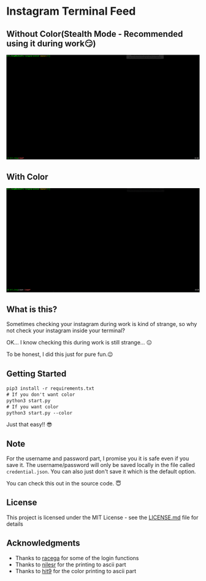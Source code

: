 # Instagram Terminal Feed
## Without Color(Stealth Mode - Recommended using it during work:smirk:)
<p align="center">
<img src="gifs/demo.gif">
</p>

## With Color
<p align="center">
<img src="gifs/demo-color.gif">
</p>

## What is this?
Sometimes checking your instagram during work is kind of strange, so why not check your instagram inside your terminal?

OK... I know checking this during work is still strange... :expressionless:

To be honest, I did this just for pure fun.:wink:

## Getting Started
```
pip3 install -r requirements.txt
# If you don't want color
python3 start.py
# If you want color
python3 start.py --color
```
Just that easy!! :sunglasses:

## Note
For the username and password part, I promise you it is safe even if you save it. The username/password will only be saved locally in the file called `credential.json`. You can also just don't save it which is the default option. 

You can check this out in the source code. :innocent:

## License

This project is licensed under the MIT License - see the [LICENSE.md](LICENSE.md) file for details

## Acknowledgments
* Thanks to [racega](https://github.com/rarcega/instagram-scraper) for some of the login functions
* Thanks to [nilesr](https://github.com/nilesr/braille-art) for the printing to ascii part
* Thanks to [hit9](https://github.com/hit9/img2txt) for the color printing to ascii part
